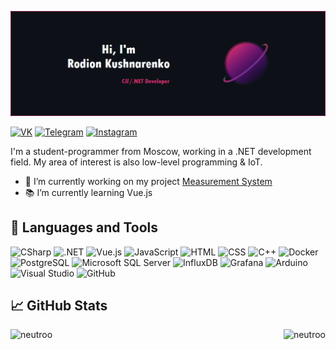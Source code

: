 ![NeutroBanner](./Images/NeutroBanner.png)

[![VK](https://img.shields.io/badge/VK-informational?style=flat&logo=VK&color=0077FF)](https://vk.com/neutr0o)
[![Telegram](https://img.shields.io/badge/Telegram-informational?style=flat&logo=Telegram&color=26A5E4)](https://t.me/neutr0o)
[![Instagram](https://img.shields.io/badge/Instagram-informational?style=flat&logo=Instagram&color=E4405F&logoColor=white)](https://www.instagram.com/nyautro)

I'm a student-programmer from Moscow, working in a .NET development field. My area of interest is also low-level programming & IoT.
* 🔨 I’m currently working on my project [Measurement System](https://github.com/Neutroo/MeasurementSystem)
* 📚 I’m currently learning Vue.js

## 🧰 Languages and Tools
![CSharp](https://img.shields.io/badge/CSharp-informational?style=flat&logo=CSharp&color=ce2d6d&labelColor=0d1117)
![.NET](https://img.shields.io/badge/.NET-informational?style=flat&logo=.NET&color=ce2d6d&labelColor=0d1117)
![Vue.js](https://img.shields.io/badge/Vue.js-informational?style=flat&logo=Vue.js&color=ce2d6d&labelColor=0d1117)
![JavaScript](https://img.shields.io/badge/JavaScript-informational?style=flat&logo=JavaScript&color=ce2d6d&labelColor=0d1117)
![HTML](https://img.shields.io/badge/HTML-informational?style=flat&logo=HTML5&color=ce2d6d&labelColor=0d1117)
![CSS](https://img.shields.io/badge/CSS-informational?style=flat&logo=CSS3&color=ce2d6d&labelColor=0d1117)
![C++](https://img.shields.io/badge/C++-informational?style=flat&logo=Cplusplus&color=ce2d6d&labelColor=0d1117)
![Docker](https://img.shields.io/badge/Docker-informational?style=flat&logo=Docker&color=ce2d6d&labelColor=0d1117)
![PostgreSQL](https://img.shields.io/badge/PostgreSQL-informational?style=flat&logo=PostgreSQL&color=ce2d6d&labelColor=0d1117)
![Microsoft SQL Server](https://img.shields.io/badge/Microsoft_SQL_Server-informational?style=flat&logo=Microsoft-SQL-Server&color=ce2d6d&labelColor=0d1117)
![InfluxDB](https://img.shields.io/badge/InfluxDB-informational?style=flat&logo=InfluxDB&color=ce2d6d&labelColor=0d1117)
![Grafana](https://img.shields.io/badge/Grafana-informational?style=flat&logo=Grafana&color=ce2d6d&labelColor=0d1117)
![Arduino](https://img.shields.io/badge/Arduino-informational?style=flat&logo=Arduino&color=ce2d6d&labelColor=0d1117)
![Visual Studio](https://img.shields.io/badge/Visual_Studio-informational?style=flat&logo=Visual-Studio&color=ce2d6d&labelColor=0d1117)
![GitHub](https://img.shields.io/badge/GitHub-informational?style=flat&logo=GitHub&color=ce2d6d&labelColor=0d1117)

## 📈 GitHub Stats

<div>
  <img src="https://github-readme-stats.vercel.app/api?username=neutroo&show_icons=true&title_color=ce2d6d&text_color=ffffff&bg_color=0d1117&locale=en&line_height=26&icon_color=b93fb8&border_color=ce2d6d" alt="neutroo"/>
  <img align="right" src="https://github-readme-stats.vercel.app/api/top-langs?username=neutroo&show_icons=true&langs_count=3&title_color=ce2d6d&text_color=ffffff&bg_color=0d1117&locale=en&border_color=ce2d6d" alt="neutroo"/>
</div>
